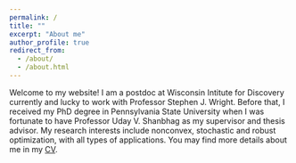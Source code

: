 ```yaml
---
permalink: /
title: ""
excerpt: "About me"
author_profile: true
redirect_from: 
  - /about/
  - /about.html
---
```



Welcome to my website! I am a postdoc at Wisconsin Intitute for Discovery currently and lucky to work with Professor Stephen J. Wright. Before that, I received my PhD degree in Pennsylvania State University when I was fortunate to have Professor Uday V. Shanbhag as my supervisor and thesis advisor. My research interests include nonconvex, stochastic and robust optimization, with all types of applications. You may find more details about me in my [CV](https://yue-xie.github.io/files/CV_YueXie_2020.pdf).
